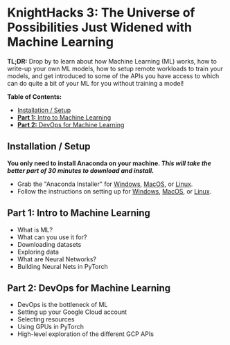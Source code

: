 # KnightHacks 3: The Universe of Possibilities Just Widened with Machine Learning

**TL;DR:** Drop by to learn about how Machine Learning (ML) works, how to write-up your own ML models, how to setup remote workloads to train your models, and get introduced to some of the APIs you have access to which can do quite a bit of your ML for you without training a model!

**Table of Contents:**
- [Installation / Setup](#installation--setup)
- [**Part 1:** Intro to Machine Learning](#part-1--intro-to-machine-learning)
- [**Part 2:** DevOps for Machine Learning](#part-2--devops-for-machine-learning)

## Installation / Setup
**You only need to install Anaconda on your machine. _This will take the better part of 30 minutes to download and install._**
- Grab the "Anaconda Installer" for [Windows][conda-win], [MacOS][conda-mac], or [Linux][conda-lnx].
- Follow the instructions on setting up for [Windows][setup-win], [MacOS][setup-mac], or [Linux][setup-lnx].

[conda-win]: https://repo.anaconda.com/archive/Anaconda3-2018.12-Windows-x86_64.exe
[conda-mac]: https://repo.anaconda.com/archive/Anaconda3-2018.12-MacOSX-x86_64.pkg
[conda-lnx]: https://repo.anaconda.com/archive/Anaconda3-2018.12-Linux-x86_64.sh
[setup-win]: https://docs.anaconda.com/anaconda/install/windows/
[setup-mac]: https://docs.anaconda.com/anaconda/install/mac-os/
[setup-lnx]: https://docs.anaconda.com/anaconda/install/linux/

## **Part 1:** Intro to Machine Learning
- What is ML?
- What can you use it for?
- Downloading datasets
- Exploring data
- What are Neural Networks?
- Building Neural Nets in PyTorch

## **Part 2:** DevOps for Machine Learning
- DevOps is the bottleneck of ML
- Setting up your Google Cloud account
- Selecting resources
- Using GPUs in PyTorch
- High-level exploration of the different GCP APIs
